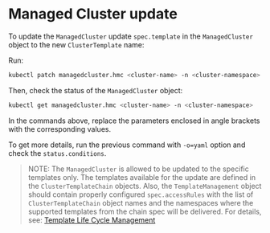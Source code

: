 # Managed Cluster update

To update the `ManagedCluster` update `spec.template` in the `ManagedCluster` object to the new `ClusterTemplate` name:

Run:

```bash
kubectl patch managedcluster.hmc <cluster-name> -n <cluster-namespace> --patch '{"spec":{"template":"<new-template-name>"}}' --type=merge
```

Then, check the status of the `ManagedCluster` object:

```bash
kubectl get managedcluster.hmc <cluster-name> -n <cluster-namespace>
```

In the commands above, replace the parameters enclosed in angle brackets with the corresponding values.

To get more details, run the previous command with `-o=yaml` option and check the `status.conditions`.

> NOTE:
> The `ManagedCluster` is allowed to be updated to the specific templates only. The templates available for the update
> are defined in the `ClusterTemplateChain` objects. Also, the `TemplateManagement` object should contain properly
> configured `spec.accessRules` with the list of `ClusterTemplateChain` object names and the namespaces where
> the supported templates from the chain spec will be delivered. For details, see:
> [Template Life Cycle Management](../template/template-management.md#template-life-cycle-management)

<!---
TODO: Later all `ClusterTemplates` that are available for the update will be shown in the `ManagedCluster` status.
-->
